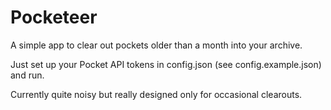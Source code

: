 # Pocketeer

A simple app to clear out pockets older than a month into your archive.

Just set up your Pocket API tokens in config.json (see config.example.json) and run.

Currently quite noisy but really designed only for occasional clearouts.


